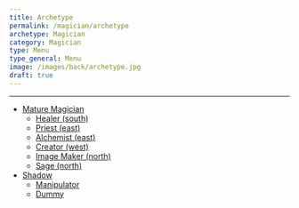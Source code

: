 ```yaml
---
title: Archetype
permalink: /magician/archetype
archetype: Magician
category: Magician
type: Menu
type_general: Menu
image: /images/back/archetype.jpg
draft: true
---
```


---
- [Mature Magician](/magician/archetype/mature_magician)
  - [Healer (south)](/magician/archetype/mature_magician/healer_(south))
  - [Priest (east)](/magician/archetype/mature_magician/priest_(east))
  - [Alchemist (east)](/magician/archetype/mature_magician/alchemist_(east))
  - [Creator (west)](/magician/archetype/mature_magician/creator_(west))
  - [Image Maker (north)](/magician/archetype/mature_magician/image_maker_(north))
  - [Sage (north)](/magician/archetype/mature_magician/sage_(north))
- [Shadow](/magician/archetype/shadow)
  - [Manipulator](/magician/archetype/shadow/manipulator)
  - [Dummy](/magician/archetype/shadow/dummy)
